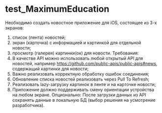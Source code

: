 # test_MaximumEducation

Необходимо создать новостное приложение для iOS, состоящее из 3-х
экранов:
  1. список (лента) новостей;
  2. экран (карточка) с информацией и картинкой для отдельной новости;
  3. просмотр (галерея) картинки(ок) для новости.
Требования:
  1. В качестве API можно использовать любой открытый API для
новостей, например https://github.com/public-apis/public-apis#news,
содержащий картинки для новости;
  2. Важно реализовать корректную обработку ошибок соединения;
  3. Обновление списка новостей реализовать через Pull To Refresh;
  4. Реализовать lazy-загрузку картинок в ленте и на карточке новости;
  5. Приложение должно поддерживать смену ориентации устройства на
любом экране.
Опционально:
  После загрузки данных из API сохранять данные в локальную БД (выбор
решения на усмотрение разработчика).
